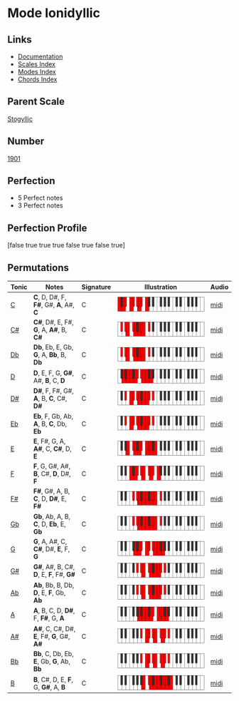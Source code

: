 # Mode Ionidyllic

## Links

- [Documentation](index.md)
- [Scales Index](Scales.md)
- [Modes Index](Modes.md)
- [Chords Index](Chords.md)

## Parent Scale

[Stogyllic](ScaleStogyllic.md)

## Number

[1901](https://ianring.com/musictheory/scales/1901)

## Perfection

- 5 Perfect notes
- 3 Perfect notes

## Perfection Profile

[false true true true false true false true]

## Permutations

| Tonic | Notes | Signature | Illustration | Audio |
|-------|-------|-----------|--------------|-------|
| [C](ModeCNaturalIonidyllic.md) | **C**, D, D#, F, **F#**, G#, **A**, A#, **C** | C | ![CNaturalIonidyllic](ModeCNaturalIonidyllic.png) | [midi](https://github.com/edipermadi/music/blob/main/docs/ModeCNaturalIonidyllic.mid?raw=true) |
| [C#](ModeCSharpIonidyllic.md) | **C#**, D#, E, F#, **G**, A, **A#**, B, **C#** | C | ![CSharpIonidyllic](ModeCSharpIonidyllic.png) | [midi](https://github.com/edipermadi/music/blob/main/docs/ModeCSharpIonidyllic.mid?raw=true) |
| [Db](ModeDFlatIonidyllic.md) | **Db**, Eb, E, Gb, **G**, A, **Bb**, B, **Db** | C | ![DFlatIonidyllic](ModeDFlatIonidyllic.png) | [midi](https://github.com/edipermadi/music/blob/main/docs/ModeDFlatIonidyllic.mid?raw=true) |
| [D](ModeDNaturalIonidyllic.md) | **D**, E, F, G, **G#**, A#, **B**, C, **D** | C | ![DNaturalIonidyllic](ModeDNaturalIonidyllic.png) | [midi](https://github.com/edipermadi/music/blob/main/docs/ModeDNaturalIonidyllic.mid?raw=true) |
| [D#](ModeDSharpIonidyllic.md) | **D#**, F, F#, G#, **A**, B, **C**, C#, **D#** | C | ![DSharpIonidyllic](ModeDSharpIonidyllic.png) | [midi](https://github.com/edipermadi/music/blob/main/docs/ModeDSharpIonidyllic.mid?raw=true) |
| [Eb](ModeEFlatIonidyllic.md) | **Eb**, F, Gb, Ab, **A**, B, **C**, Db, **Eb** | C | ![EFlatIonidyllic](ModeEFlatIonidyllic.png) | [midi](https://github.com/edipermadi/music/blob/main/docs/ModeEFlatIonidyllic.mid?raw=true) |
| [E](ModeENaturalIonidyllic.md) | **E**, F#, G, A, **A#**, C, **C#**, D, **E** | C | ![ENaturalIonidyllic](ModeENaturalIonidyllic.png) | [midi](https://github.com/edipermadi/music/blob/main/docs/ModeENaturalIonidyllic.mid?raw=true) |
| [F](ModeFNaturalIonidyllic.md) | **F**, G, G#, A#, **B**, C#, **D**, D#, **F** | C | ![FNaturalIonidyllic](ModeFNaturalIonidyllic.png) | [midi](https://github.com/edipermadi/music/blob/main/docs/ModeFNaturalIonidyllic.mid?raw=true) |
| [F#](ModeFSharpIonidyllic.md) | **F#**, G#, A, B, **C**, D, **D#**, E, **F#** | C | ![FSharpIonidyllic](ModeFSharpIonidyllic.png) | [midi](https://github.com/edipermadi/music/blob/main/docs/ModeFSharpIonidyllic.mid?raw=true) |
| [Gb](ModeGFlatIonidyllic.md) | **Gb**, Ab, A, B, **C**, D, **Eb**, E, **Gb** | C | ![GFlatIonidyllic](ModeGFlatIonidyllic.png) | [midi](https://github.com/edipermadi/music/blob/main/docs/ModeGFlatIonidyllic.mid?raw=true) |
| [G](ModeGNaturalIonidyllic.md) | **G**, A, A#, C, **C#**, D#, **E**, F, **G** | C | ![GNaturalIonidyllic](ModeGNaturalIonidyllic.png) | [midi](https://github.com/edipermadi/music/blob/main/docs/ModeGNaturalIonidyllic.mid?raw=true) |
| [G#](ModeGSharpIonidyllic.md) | **G#**, A#, B, C#, **D**, E, **F**, F#, **G#** | C | ![GSharpIonidyllic](ModeGSharpIonidyllic.png) | [midi](https://github.com/edipermadi/music/blob/main/docs/ModeGSharpIonidyllic.mid?raw=true) |
| [Ab](ModeAFlatIonidyllic.md) | **Ab**, Bb, B, Db, **D**, E, **F**, Gb, **Ab** | C | ![AFlatIonidyllic](ModeAFlatIonidyllic.png) | [midi](https://github.com/edipermadi/music/blob/main/docs/ModeAFlatIonidyllic.mid?raw=true) |
| [A](ModeANaturalIonidyllic.md) | **A**, B, C, D, **D#**, F, **F#**, G, **A** | C | ![ANaturalIonidyllic](ModeANaturalIonidyllic.png) | [midi](https://github.com/edipermadi/music/blob/main/docs/ModeANaturalIonidyllic.mid?raw=true) |
| [A#](ModeASharpIonidyllic.md) | **A#**, C, C#, D#, **E**, F#, **G**, G#, **A#** | C | ![ASharpIonidyllic](ModeASharpIonidyllic.png) | [midi](https://github.com/edipermadi/music/blob/main/docs/ModeASharpIonidyllic.mid?raw=true) |
| [Bb](ModeBFlatIonidyllic.md) | **Bb**, C, Db, Eb, **E**, Gb, **G**, Ab, **Bb** | C | ![BFlatIonidyllic](ModeBFlatIonidyllic.png) | [midi](https://github.com/edipermadi/music/blob/main/docs/ModeBFlatIonidyllic.mid?raw=true) |
| [B](ModeBNaturalIonidyllic.md) | **B**, C#, D, E, **F**, G, **G#**, A, **B** | C | ![BNaturalIonidyllic](ModeBNaturalIonidyllic.png) | [midi](https://github.com/edipermadi/music/blob/main/docs/ModeBNaturalIonidyllic.mid?raw=true) |
